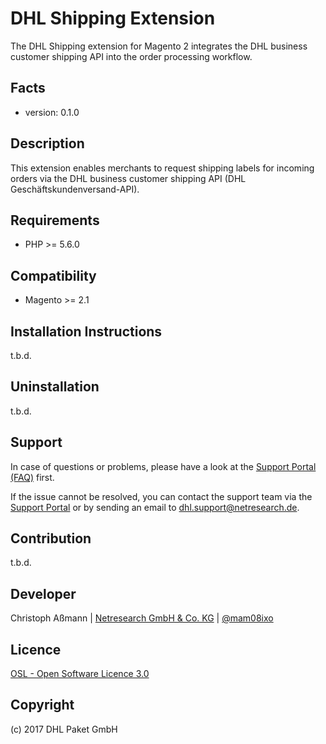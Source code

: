 DHL Shipping Extension
=======================

The DHL Shipping extension for Magento 2 integrates the DHL business customer
shipping API into the order processing workflow.

Facts
-----
* version: 0.1.0

Description
-----------
This extension enables merchants to request shipping labels for incoming orders
via the DHL business customer shipping API (DHL Geschäftskundenversand-API).

Requirements
------------
* PHP >= 5.6.0

Compatibility
-------------
- Magento >= 2.1

Installation Instructions
-------------------------
t.b.d.

Uninstallation
--------------
t.b.d.

Support
-------
In case of questions or problems, please have a look at the
[Support Portal (FAQ)](http://dhl.support.netresearch.de/) first.

If the issue cannot be resolved, you can contact the support team via the
[Support Portal](http://dhl.support.netresearch.de/) or by sending an email
to <dhl.support@netresearch.de>.

Contribution
------------
t.b.d.

Developer
---------
Christoph Aßmann | [Netresearch GmbH & Co. KG](http://www.netresearch.de/) | [@mam08ixo](https://twitter.com/mam08ixo)

Licence
-------
[OSL - Open Software Licence 3.0](http://opensource.org/licenses/osl-3.0.php)

Copyright
---------
(c) 2017 DHL Paket GmbH
